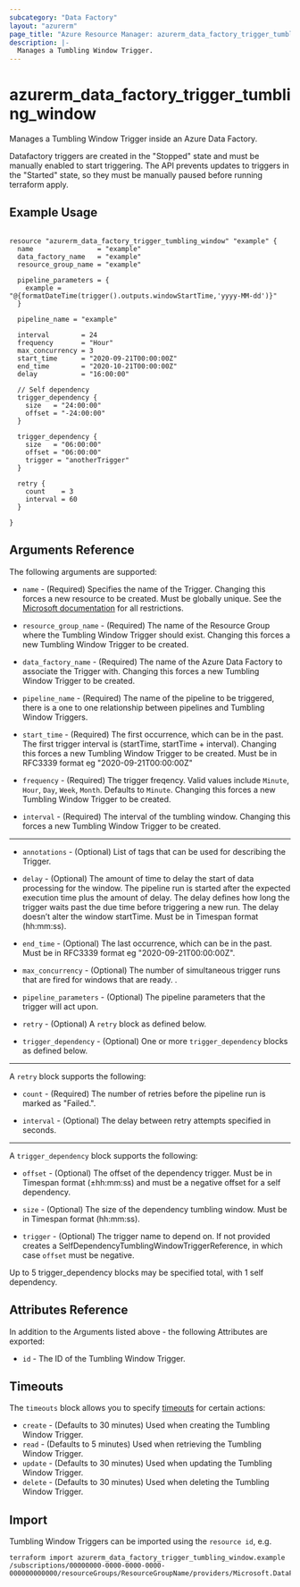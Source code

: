 ```yaml
---
subcategory: "Data Factory"
layout: "azurerm"
page_title: "Azure Resource Manager: azurerm_data_factory_trigger_tumbling_window"
description: |-
  Manages a Tumbling Window Trigger.
---
```


# azurerm_data_factory_trigger_tumbling_window

Manages a Tumbling Window Trigger inside an Azure Data Factory. 

Datafactory triggers are created in the "Stopped" state and must be manually enabled to start triggering.  The API prevents updates to triggers in the "Started" state, so they must be manually paused before running terraform apply. 

## Example Usage

```hcl

resource "azurerm_data_factory_trigger_tumbling_window" "example" {
  name                = "example"
  data_factory_name   = "example"
  resource_group_name = "example"

  pipeline_parameters = {
    example = "@{formatDateTime(trigger().outputs.windowStartTime,'yyyy-MM-dd')}"
  }

  pipeline_name = "example"

  interval        = 24
  frequency       = "Hour"
  max_concurrency = 3
  start_time      = "2020-09-21T00:00:00Z"
  end_time        = "2020-10-21T00:00:00Z"
  delay           = "16:00:00"

  // Self dependency
  trigger_dependency {
    size   = "24:00:00"
    offset = "-24:00:00"
  }

  trigger_dependency {
    size   = "06:00:00"
    offset = "06:00:00"
    trigger = "anotherTrigger"
  }

  retry {
    count    = 3
    interval = 60
  }

}

```

## Arguments Reference

The following arguments are supported:

* `name` - (Required) Specifies the name of the Trigger. Changing this forces a new resource to be created. Must be globally unique. See the [Microsoft documentation](https://docs.microsoft.com/en-us/azure/data-factory/naming-rules) for all restrictions.

* `resource_group_name` - (Required) The name of the Resource Group where the Tumbling Window Trigger should exist. Changing this forces a new Tumbling Window Trigger to be created.

* `data_factory_name` - (Required) The name of the Azure Data Factory to associate the Trigger with. Changing this forces a new Tumbling Window Trigger to be created.

* `pipeline_name` - (Required) The name of the pipeline to be triggered, there is a one to one relationship between pipelines and Tumbling Window Triggers.

* `start_time` - (Required) The first occurrence, which can be in the past. The first trigger interval is (startTime, startTime + interval). Changing this forces a new Tumbling Window Trigger to be created. Must be in RFC3339 format eg "2020-09-21T00:00:00Z"

* `frequency` - (Required) The trigger freqency. Valid values include `Minute`, `Hour`, `Day`, `Week`, `Month`. Defaults to `Minute`. Changing this forces a new Tumbling Window Trigger to be created.

* `interval` - (Required) The interval of the tumbling window. Changing this forces a new Tumbling Window Trigger to be created.

---

* `annotations` - (Optional) List of tags that can be used for describing the Trigger.

* `delay` - (Optional) The amount of time to delay the start of data processing for the window. The pipeline run is started after the expected execution time plus the amount of delay. The delay defines how long the trigger waits past the due time before triggering a new run. The delay doesn’t alter the window startTime. Must be in Timespan format (hh:mm:ss).

* `end_time` - (Optional) The last occurrence, which can be in the past. Must be in RFC3339 format eg "2020-09-21T00:00:00Z".

* `max_concurrency` - (Optional) The number of simultaneous trigger runs that are fired for windows that are ready. .

* `pipeline_parameters` - (Optional) The pipeline parameters that the trigger will act upon.

* `retry` - (Optional) A `retry` block as defined below.

* `trigger_dependency` - (Optional) One or more `trigger_dependency` blocks as defined below.

---

A `retry` block supports the following:

* `count` - (Required) The number of retries before the pipeline run is marked as "Failed.".

* `interval` - (Optional) The delay between retry attempts specified in seconds.

---

A `trigger_dependency` block supports the following:

* `offset` - (Optional) The offset of the dependency trigger. Must be in Timespan format (±hh:mm:ss) and must be a negative offset for a self dependency.

* `size` - (Optional) The size of the dependency tumbling window. Must be in Timespan format (hh:mm:ss).

* `trigger` - (Optional) The trigger name to depend on. If not provided creates a SelfDependencyTumblingWindowTriggerReference, in which case `offset` must be negative.

Up to 5 trigger_dependency blocks may be specified total, with 1 self dependency.

## Attributes Reference

In addition to the Arguments listed above - the following Attributes are exported: 

* `id` - The ID of the Tumbling Window Trigger.

## Timeouts

The `timeouts` block allows you to specify [timeouts](https://www.terraform.io/docs/configuration/resources.html#timeouts) for certain actions:

* `create` - (Defaults to 30 minutes) Used when creating the Tumbling Window Trigger.
* `read` - (Defaults to 5 minutes) Used when retrieving the Tumbling Window Trigger.
* `update` - (Defaults to 30 minutes) Used when updating the Tumbling Window Trigger.
* `delete` - (Defaults to 30 minutes) Used when deleting the Tumbling Window Trigger.

## Import

Tumbling Window Triggers can be imported using the `resource id`, e.g.

```shell
terraform import azurerm_data_factory_trigger_tumbling_window.example /subscriptions/00000000-0000-0000-0000-000000000000/resourceGroups/ResourceGroupName/providers/Microsoft.DataFactory/factories/DataFactoryName/triggers/TriggerName/
```

